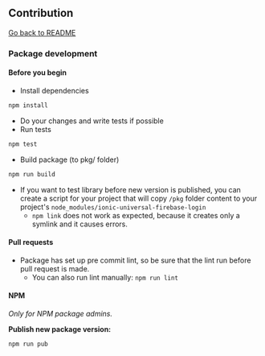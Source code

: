 ## Contribution

[Go back to README](../../README.md)

### Package development

#### Before you begin

- Install dependencies
```` bash
npm install
````
- Do your changes and write tests if possible
- Run tests
```` bash
npm test
````
- Build package (to pkg/ folder)
``` bash
npm run build
```
- If you want to test library before new version is published,
you can create a script for your project that will copy `/pkg` folder content
to your project's `node_modules/ionic-universal-firebase-login`
    - `npm link` does not work as expected, because it creates
    only a symlink and it causes errors. 

#### Pull requests

- Package has set up pre commit lint, so be sure that the lint run before pull request is made.
    - You can also run lint manually: ``npm run lint``


#### NPM

_Only for NPM package admins._

**Publish new package version:**
```` bash
npm run pub
````
